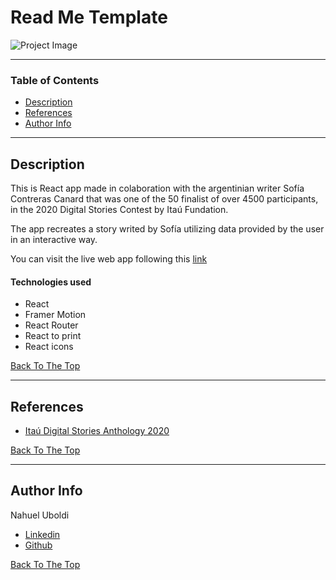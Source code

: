 # Read Me Template

![Project Image](https://sofiacanard.com/recursos/detras-del-armario.png)

---

### Table of Contents

- [Description](#description)
- [References](#references)
- [Author Info](#author-info)

---

## Description

This is React app made in colaboration with the argentinian writer Sofía Contreras Canard that was one of the 50 finalist of over 4500 participants, in the 2020 Digital Stories Contest by Itaú Fundation.

The app recreates a story writed by Sofía utilizing data provided by the user in an interactive way.

You can visit the live web app following this [link](https://sofiacanard.com/cuentodigital/)

#### Technologies used

- React
- Framer Motion
- React Router
- React to print
- React icons

[Back To The Top](#read-me-template)

---

## References

- [Itaú Digital Stories Anthology 2020](https://antologiasitau.org/cuento-regional/detras-del-armario/)

[Back To The Top](#read-me-template)

---

## Author Info
Nahuel Uboldi
- [Linkedin](https://www.linkedin.com/in/nahuel-uboldi-15845ba6/)
- [Github](https://github.com/NahuelUboldi)

[Back To The Top](#read-me-template)
